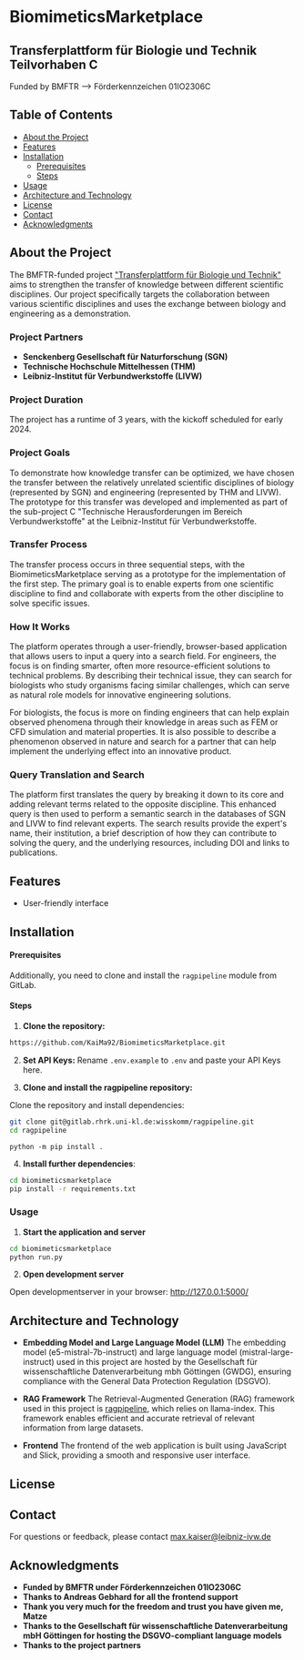 # BiomimeticsMarketplace
## Transferplattform für Biologie und Technik Teilvorhaben C

Funded by BMFTR --> Förderkennzeichen 01IO2306C

## Table of Contents

- [About the Project](#about-the-project)
- [Features](#features)
- [Installation](#installation)
  - [Prerequisites](#prerequisites)
  - [Steps](#steps)
- [Usage](#usage)
- [Architecture and Technology](#architecture-and-technology)
- [License](#license)
- [Contact](#contact)
- [Acknowledgments](#acknowledgments)

## About the Project

The BMFTR-funded project ["Transferplattform für Biologie und Technik"](https://www.transferwerkstatt.de/vorhaben/2023/transferplattform)  aims to strengthen the transfer of knowledge between different scientific disciplines. Our project specifically targets the collaboration between various scientific disciplines and uses the exchange between biology and engineering as a demonstration.

### Project Partners

- **Senckenberg Gesellschaft für Naturforschung (SGN)**
- **Technische Hochschule Mittelhessen (THM)**
- **Leibniz-Institut für Verbundwerkstoffe (LIVW)**

### Project Duration

The project has a runtime of 3 years, with the kickoff scheduled for early 2024.

### Project Goals

To demonstrate how knowledge transfer can be optimized, we have chosen the transfer between the relatively unrelated scientific disciplines of biology (represented by SGN) and engineering (represented by THM and LIVW). The prototype for this transfer was developed and implemented as part of the sub-project C "Technische Herausforderungen im Bereich Verbundwerkstoffe" at the Leibniz-Institut für Verbundwerkstoffe.

### Transfer Process

The transfer process occurs in three sequential steps, with the BiomimeticsMarketplace serving as a prototype for the implementation of the first step. The primary goal is to enable experts from one scientific discipline to find and collaborate with experts from the other discipline to solve specific issues.

### How It Works

The platform operates through a user-friendly, browser-based application that allows users to input a query into a search field. For engineers, the focus is on finding smarter, often more resource-efficient solutions to technical problems. By describing their technical issue, they can search for biologists who study organisms facing similar challenges, which can serve as natural role models for innovative engineering solutions.

For biologists, the focus is more on finding engineers that can help explain observed phenomena through their knowledge in areas such as FEM or CFD simulation and material properties. It is also possible to describe a phenomenon observed in nature and search for a partner that can help implement the underlying effect into an innovative product.

### Query Translation and Search

The platform first translates the query by breaking it down to its core and adding relevant terms related to the opposite discipline. This enhanced query is then used to perform a semantic search in the databases of SGN and LIVW to find relevant experts. The search results provide the expert's name, their institution, a brief description of how they can contribute to solving the query, and the underlying resources, including DOI and links to publications.

## Features

- User-friendly interface

## Installation

#### Prerequisites

Additionally, you need to clone and install the `ragpipeline` module from GitLab.

#### Steps

1. **Clone the repository:**
```bash
https://github.com/KaiMa92/BiomimeticsMarketplace.git
```

2. **Set API Keys:**
Rename `.env.example` to `.env` and paste your API Keys here.

3. **Clone and install the ragpipeline repository:**

Clone the repository and install dependencies:

```bash
git clone git@gitlab.rhrk.uni-kl.de:wisskomm/ragpipeline.git
cd ragpipeline
```
```
python -m pip install .
```
4. **Install further dependencies**:

```bash
cd biomimeticsmarketplace
pip install -r requirements.txt
```

### Usage

1. **Start the application and server**
```bash
cd biomimeticsmarketplace
python run.py
```
2. **Open development server**

Open developmentserver in your browser: http://127.0.0.1:5000/

## Architecture and Technology

- **Embedding Model and Large Language Model (LLM)**
The embedding model (e5-mistral-7b-instruct) and large language model (mistral-large-instruct) used in this project are hosted by the Gesellschaft für wissenschaftliche Datenverarbeitung mbh Göttingen (GWDG), ensuring compliance with the General Data Protection Regulation (DSGVO).

- **RAG Framework**
The Retrieval-Augmented Generation (RAG) framework used in this project is [ragpipeline](https://gitlab.rhrk.uni-kl.de/wisskomm/ragpipeline), which relies on llama-index. This framework enables efficient and accurate retrieval of relevant information from large datasets.

- **Frontend**
The frontend of the web application is built using JavaScript and Slick, providing a smooth and responsive user interface.

## License

## Contact

For questions or feedback, please contact max.kaiser@leibniz-ivw.de

## Acknowledgments

- **Funded by BMFTR under Förderkennzeichen 01IO2306C**
- **Thanks to Andreas Gebhard for all the frontend support**
- **Thank you very much for the freedom and trust you have given me, Matze**
- **Thanks to the Gesellschaft für wissenschaftliche Datenverarbeitung mbH Göttingen for hosting the DSGVO-compliant language models**
- **Thanks to the project partners**